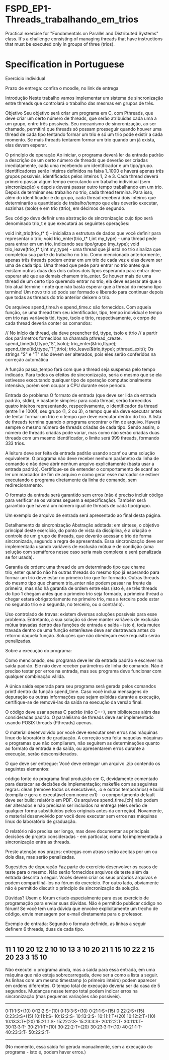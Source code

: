 # FSPD_EP1-Threads_trabalhando_em_trios
Practical exercise for "Fundamentals on Parallel and Distributed Systems" class. It's a challenge consisting of managing threads that have instructions that must be executed only in groups of three (trios).

# Specification in Portuguese
Exercício individual

Prazo de entrega: confira o moodle, no link de entrega

Introdução
Neste trabalho vamos implementar um sistema de sincronização entre threads que controlará o trabalho das mesmas em grupos de três.

Objetivo
Seu objetivo será criar um programa em C, com Pthreads, que deve criar um certo número de threads, que serão atribuídas cada uma a um grupo, entre três possíveis. Seu mecanismo de sincronização, ao ser chamado, permitirá que threads só possam prosseguir quando houver uma thread de cada tipo tentando formar um trio e só um trio pode existir a cada momento. Se mais threads tentarem formar um trio quando um já exista, elas devem esperar.

O princípio de operação
Ao iniciar, o programa deverá ler da entrada padrão a descrição de um certo número de threads que deverão ser criadas imediatamente, cada uma recebendo um identificador e um tipo/grupo. Identificadores serão inteiros definidos na faixa 1..1000 e haverá apenas três grupos possíveis, identificados pelos inteiros 1, 2 e 3. Cada thread deverá primeiro passar algum tempo executando um trabalho individual (sem sincronização) e depois deverá passar outro tempo trabalhando em um trio. Depois de terminar seu trabalho no trio, cada thread termina. Para isso, além do identificador e do grupo, cada thread receberá dois inteiros que determinarão a quantidade de trabalho/tempo que elas deverão executar, sozinhas (tsolo) e em trio (ttrio), em décimos de segundo.

Seu código deve definir uma abstração de sincronização cujo tipo será denominado trio_t e que executará as seguintes operações:

void init_trio(trio_t* t) - inicializa a estrutura de dados que você definir para representar o trio;
void trio_enter(trio_t* t,int my_type) - uma thread pede para entrar em um trio, indicando seu tipo/grupo (my_type);
void trio_leave(trio_t* t,int my_type) - uma thread que já está no trio sinaliza que completou sua parte do trabalho no trio.
Como mencionado anteriormente, apenas três threads podem entrar em um trio de cada vez e elas devem ser uma de cada tipo. Uma thread que pede para entrar no trio antes que existam outras duas dos dois outros dois tipos esperando para entrar deve esperar até que as demais chamem trio_enter. Se houver mais de uma thread de um certo tipo querendo entrar no trio, ela deve esperar até que o trio atual termine - note que não basta esperar que a thread do mesmo tipo termine! Um novo trio só pode ser formado e liberado para continuar depois que todas as threads do trio anterior deixem o trio.

Os arquivos spend_time.h e spend_time.c são fornecidos. Com aquela função, se uma thread tem seu identificador, tipo, tempo individual e tempo em trio nas variáveis tid, ttype, tsolo e ttrio, respectivamente, o corpo de cada thread deveria conter os comandos:

// No início da thread, ela deve preencher tid, ttype, tsolo e ttrio
//    a partir dos parâmetros fornecidos na chamada pthread_create.
  spend_time(tid,ttype,"S",tsolo);
  trio_enter(&trio,ttype);
  spend_time(tid,ttype,"T",ttrio);
  trio_leave(&trio,ttype);
  pthread_exit();
Os strings "S" e "T" não devem ser alterados, pois eles serão conferidos na correção automática

A função passa_tempo fará com que a thread seja suspensa pelo tempo indicado. Para todos os efeitos de sincronização, seria o mesmo que se ela estivesse executando qualquer tipo de operação computacionalmente intensiva, porém sem ocupar a CPU durante esse período.

Entrada do problema
O formato de entrada (que deve ser lida da entrada padrão, stdin), é bastante simples: para cada thread, serão fornecidos quatro inteiros representando, respectivamente, o identificador da thread (entre 1 e 1000), seu grupo (1, 2 ou 3), o tempo que ela deve executar antes de tentar formar um trio e o tempo que deve executar dentro do trio. A lista de threads termina quando o programa encontrar o fim de arquivo. Haverá sempre o mesmo número de threads criadas de cada tipo. Sendo assim, o número de threads criadas pode variar, mas como não serão criadas duas threads com um mesmo identificador, o limite será 999 threads, formando 333 trios.

A leitura deve ser feita da entrada padrão usando scanf ou uma solução equivalente. O programa não deve receber nenhum parâmetro da linha de comando e não deve abrir nenhum arquivo explicitamente (basta usar a entrada padrão). Certifique-se de entender o comportamento de scanf ao ler um marcador de fim de arquivo e como gerar esse marcador se estiver executando o programa diretamente da linha de comando, sem redirecionamento.

O formato da entrada será garantido sem erros (não é preciso incluir código para verificar se os valores seguem a especificação).  Também será garantido que haverá um número igual de threads de cada tipo/grupo.

Um exemplo de arquivo de entrada será apresentado ao final desta página.

Detalhamento da sincronização
Abstração adotada: em síntese, o objetivo principal deste exercício, do ponto de vista da disciplina, é a criação e controle de um grupo de threads, que deverão acessar o trio de forma sincronizada, segundo a regra de apresentada. Essa sincronização deve ser implementada usando variáveis de exclusão mútua e de condição (uma solução com semáforos nesse caso seria mais complexa e será penalizada se for usada).

Garantia de ordem: uma thread de um determinado tipo que chame trio_enter quando não há outras threads do mesmo tipo já esperando para formar um trio deve estar no primeiro trio que for formado. Outras threads do mesmo tipo que chamem trio_enter não podem passar na frente da primeira, mas não há garantia de ordem entre elas (isto é, se três threads do tipo 1 chegam antes que o primeiro trio seja formado, a primeira thread a chegar estará obrigatoriamente no primeiro trio, mas a terceira pode estar no segundo trio e a segunda, no terceiro, ou o contrário).

Uso controlado de travas: existem diversas soluções possíveis para esse problema. Entretanto, a sua solução só deve manter variáveis de exclusão mútua travadas dentro das funções de entrada e saída - isto é, toda mutex travada dentro de uma função enter/leave deve ser destravada antes do retorno daquela função. Soluções que não obedeçam esse requisito serão penalizadas.

Sobre a execução do programa:

Como mencionado, seu programa deve ler da entrada padrão e escrever na saída padrão. Ele não deve receber parâmetros de linha de comando. Não é preciso testar por erros na entrada, mas seu programa deve funcionar com qualquer combinação válida.

A única saída esperada para seu programa será gerada pelos comandos printf dentro da função spend_time. Caso você inclua mensagens de depuração ou outras informações que sejam exibidas durante a execução, certifique-se de removê-las da saída na execução da versão final.

O código deve usar apenas C padrão (não C++), sem bibliotecas além das consideradas padrão. O paralelismo de threads deve ser implementado usando POSIX threads (Pthreads) apenas.

O material desenvolvido por você deve executar sem erros nas máquinas linux do laboratório de graduação. A correção será feita naquelas máquinas e programas que não compilarem, não seguirem as determinações quanto ao formato da entrada e da saída, ou apresentarem erros durante a execução, serão desconsiderados.

O que deve ser entregue:
Você deve entregar um arquivo .zip contendo os seguintes elementos:

código fonte do programa final produzido em C, devidamente comentado para destacar as decisões de implementação;
makefile com as seguintes regras: clean (remove todos os executáveis, .o e outros temporários) e build (compila e gera o executável com nome ex1) - o comportamento default deve ser build;
relatório em PDF.
Os arquivos spend_time.[ch] não podem ser alterados e não precisam ser incluídos na entrega (eles serão de qualquer forma substituídos pelos originais antes da correção). Novamente, o material desenvolvido por você deve executar sem erros nas máquinas linux do laboratório de graduação.

O relatório não precisa ser longo, mas deve documentar as principais decisões de projeto consideradas - em particular, como foi implementada a sincronização entre as threads.

Preste atenção nos prazos: entregas com atraso serão aceitas por um ou dois dias, mas serão penalizadas.

Sugestões de depuração
Faz parte do exercício desenvolver os casos de teste para o mesmo. Não serão fornecidos arquivos de teste além da entrada descrita a seguir. Vocês devem criar os seus próprios arquivos e podem compartilhá-los no fórum do exercício. Por outro lado, obviamente não é permitido discutir o princípio de sincronização da solução.

Dúvidas?
Usem o fórum criado especialmente para esse exercício de programação para enviar suas dúvidas. Não é permitido publicar código no fórum! Se você tem uma dúvida que envolve explicitamente um trecho de código, envie mensagem por e-mail diretamente para o professor.

Exemplo de entrada:
Segundo o formato definido, as linhas a seguir definem 6 threads, duas de cada tipo.

-------------
11 1 10 20
12 2 10 10
13 3 10 20
21 1 15 10
22 2 15 20
23 3 15 10
-------------
Não executei o programa ainda, mas a saída para essa entrada, em uma máquina que não esteja sobrecarregada, deve ser a como a lista a seguir. As linhas com um mesmo timestamp (o primeiro inteiro) podem aparecer em ordens diferentes. O tempo total de execução deveria ser da casa de 5 segundos. Mudanças nesse tempo total podem indicar erros na sincronização (mas pequenas variações são possíveis).

-------------
0:11:1:S+(10)
0:12:2:S+(10)
0:13:3:S+(10)
0:21:1:S+(15)
0:22:2:S+(15)
0:23:3:S+(15)
10:11:1:S-
10:12:2:S-
10:13:3:S-
10:11:1:T+(20)
10:12:2:T+(10)
10:13:3:T+(20)
15:21:1:S-
15:22:2:S-
15:23:3:S-
20:12:2:T-
30:11:1:T-
30:13:3:T-
30:21:1:T+(10)
30:22:2:T+(20)
30:23:3:T+(10)
40:21:1:T-
40:23:3:T-
50:22:2:T-

------------
(No momento, essa saída foi gerada manualmente, sem a execução do programa - isto é, podem haver erros.)